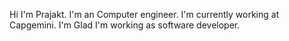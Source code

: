 Hi I'm Prajakt.
I'm an Computer engineer.
I'm currently working at Capgemini.
I'm Glad I'm working as software developer. 